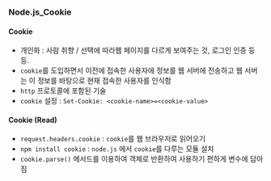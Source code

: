 ### Node.js_Cookie

#### Cookie
- 개인화 : 사람 취향 / 선택에 따라웹 페이지를 다르게 보여주는 것, 로그인 인증 등등.
- `cookie`를 도입하면서 이전에 접속한 사용자에 정보를 웹 서버에 전송하고 웹 서버는 이 정보를 바탕으로 현재 접속한 사용자를 인식함
- `http` 프로토콜에 포함된 기술
- `cookie` 설정 : `Set-Cookie: <cookie-name>=<cookie-value>`

#### Cookie (Read)
- `request.headers.cookie` : `cookie`를 웹 브라우저로 읽어오기
- `npm install cookie` : `node.js` 에서 `cookie`를 다루는 모듈 설치
- `cookie.parse()` 메서드를 이용하여 객체로 반환하여 사용하기 편하게 변수에 담아짐